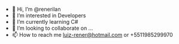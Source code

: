 - 👋 Hi, I’m @renerilan
- 👀 I’m interested in Developers
- 🌱 I’m currently learning C#
- 💞️ I’m looking to collaborate on ...
- 📫 How to reach me luiz-rener@hotmail.com or +5511985299970

<!---
renerilan/renerilan is a ✨ special ✨ repository because its `README.md` (this file) appears on your GitHub profile.
You can click the Preview link to take a look at your changes.
--->
